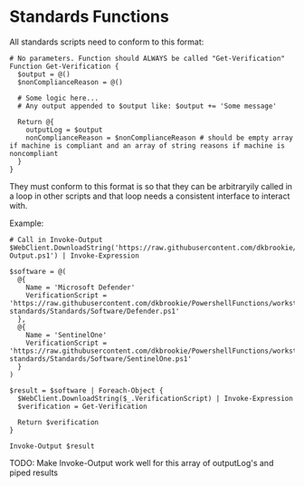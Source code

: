 # Standards Functions

All standards scripts need to conform to this format:

```
# No parameters. Function should ALWAYS be called "Get-Verification"
Function Get-Verification {
  $output = @()
  $nonComplianceReason = @()

  # Some logic here...
  # Any output appended to $output like: $output += 'Some message'

  Return @{
    outputLog = $output
    nonComplianceReason = $nonComplianceReason # should be empty array if machine is compliant and an array of string reasons if machine is noncompliant
  }
}
```

They must conform to this format is so that they can be arbitraryily called in a loop in other scripts and that loop needs a consistent interface to interact with.


Example:

```
# Call in Invoke-Output
$WebClient.DownloadString('https://raw.githubusercontent.com/dkbrookie/PowershellFunctions/master/Function.Invoke-Output.ps1') | Invoke-Expression

$software = @(
  @{
    Name = 'Microsoft Defender'
    VerificationScript = 'https://raw.githubusercontent.com/dkbrookie/PowershellFunctions/workstation-standards/Standards/Software/Defender.ps1'
  },
  @{
    Name = 'SentinelOne'
    VerificationScript = 'https://raw.githubusercontent.com/dkbrookie/PowershellFunctions/workstation-standards/Standards/Software/SentinelOne.ps1'
  }
)

$result = $software | Foreach-Object {
  $WebClient.DownloadString($_.VerificationScript) | Invoke-Expression
  $verification = Get-Verification

  Return $verification
}

Invoke-Output $result

```

TODO: Make Invoke-Output work well for this array of outputLog's and piped results
